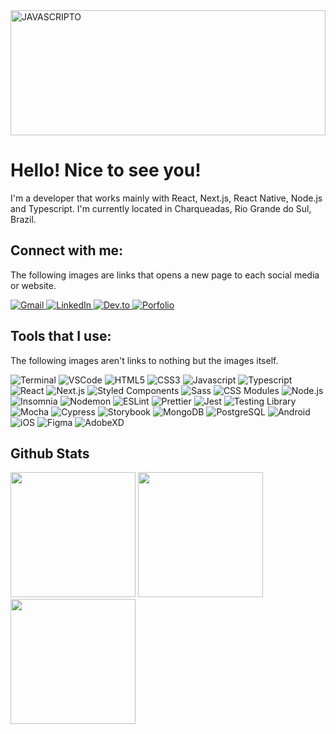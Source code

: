 <img width="100%" height="200em" alt="JAVASCRIPTO" src="https://media.tenor.com/rS-u5lIUQWsAAAAC/anime-coding.gif">

<h1>Hello! Nice to see you!</h1>
<div>
  <p>I'm a developer that works mainly with React, Next.js, React Native, Node.js and Typescript. I'm currently located in Charqueadas, Rio Grande do Sul, Brazil.</p>
</div>

<h2>Connect with me:</h2>
<p>The following images are links that opens a new page to each social media or website.</p>
<div>
  <a href="mailto:nicolasdellazzeri@gmail.com" target="_blank">
    <img alt="Gmail" src="https://img.shields.io/badge/-gmail-EA4335?style=for-the-badge&logo=gmail&logoColor=white">
  </a>
  <a href="https://www.linkedin.com/in/nicolas-dellazzeri/" target="_blank">
    <img alt="LinkedIn" src="https://img.shields.io/badge/-LinkedIn-0A66C2?style=for-the-badge&logo=linkedin&logoColor=white">
  </a>
  <a href="https://dev.to/forguz" target="_blank">
    <img alt="Dev.to" src="https://img.shields.io/badge/-dev.to-0A0A0A?style=for-the-badge&logo=dev.to&logoColor=white">
  </a>
  <a href="https://forguz.github.io/personal-portfolio/" target="_blank">
    <img alt="Porfolio" src="https://img.shields.io/badge/-portfolio-A91211?style=for-the-badge&logo=googlechrome&logoColor=white">
  </a>
</div>

<h2>Tools that I use:</h2>
<div>
  <p>The following images aren't links to nothing but the images itself.</p>
  <img alt="Terminal" src="https://img.shields.io/badge/-TERMINAL-241F31?style=for-the-badge&logo=gnometerminal&logoColor=white">
  <img alt="VSCode" src="https://img.shields.io/badge/-VSCODE-007ACC?style=for-the-badge&logo=visualstudiocode&logoColor=white">
  <img alt="HTML5" src="https://img.shields.io/badge/-html5-E34F26?style=for-the-badge&logo=html5&logoColor=white">
  <img alt="CSS3" src="https://img.shields.io/badge/-css3-E34F26?style=for-the-badge&logo=css3&logoColor=white">
  <img alt="Javascript" src="https://img.shields.io/badge/-javascript-F7DF1E?style=for-the-badge&logo=javascript&logoColor=white">
  <img alt="Typescript" src="https://img.shields.io/badge/-typescript-3178C6?style=for-the-badge&logo=typescript&logoColor=white">
  <img alt="React" src="https://img.shields.io/badge/-react-61DAFB?style=for-the-badge&logo=react&logoColor=white">
  <img alt="Next.js" src="https://img.shields.io/badge/-next.js-000000?style=for-the-badge&logo=next.js&logoColor=white">
  <img alt="Styled Components" src="https://img.shields.io/badge/-styledcomponents-DB7093?style=for-the-badge&logo=styledcomponents&logoColor=white">
  <img alt="Sass" src="https://img.shields.io/badge/-sass-CC6699?style=for-the-badge&logo=sass&logoColor=white">
  <img alt="CSS Modules" src="https://img.shields.io/badge/-cssmodules-000000?style=for-the-badge&logo=cssmodules&logoColor=white">
  <img alt="Node.js" src="https://img.shields.io/badge/-node.js-339933?style=for-the-badge&logo=node.js&logoColor=white">
  <img alt="Insomnia" src="https://img.shields.io/badge/-Insomnia-4000BF?style=for-the-badge&logo=Insomnia&logoColor=white">
  <img alt="Nodemon" src="https://img.shields.io/badge/-Nodemon-76D04B?style=for-the-badge&logo=Nodemon&logoColor=white">
  <img alt="ESLint" src="https://img.shields.io/badge/-eslint-4B32C3?style=for-the-badge&logo=eslint&logoColor=white">
  <img alt="Prettier" src="https://img.shields.io/badge/-prettier-F7B93E?style=for-the-badge&logo=prettier&logoColor=white">
  <img alt="Jest" src="https://img.shields.io/badge/-Jest-C21325?style=for-the-badge&logo=Jest&logoColor=white">
  <img alt="Testing Library" src="https://img.shields.io/badge/-testing_library-E33332?style=for-the-badge&logo=testing%20library&logoColor=white">
  <img alt="Mocha" src="https://img.shields.io/badge/-mocha-8D6748?style=for-the-badge&logo=mocha&logoColor=white">
  <img alt="Cypress" src="https://img.shields.io/badge/-cypress-17202C?style=for-the-badge&logo=cypress&logoColor=white">
  <img alt="Storybook" src="https://img.shields.io/badge/-storybook-FF4785?style=for-the-badge&logo=storybook&logoColor=white">
  <img alt="MongoDB" src="https://img.shields.io/badge/-MongoDB-47A248?style=for-the-badge&logo=MongoDB&logoColor=white">
  <img alt="PostgreSQL" src="https://img.shields.io/badge/-PostgreSQL-4169E1?style=for-the-badge&logo=PostgreSQL&logoColor=white">
  <img alt="Android" src="https://img.shields.io/badge/-Android-3DDC84?style=for-the-badge&logo=Android&logoColor=white">
  <img alt="iOS" src="https://img.shields.io/badge/-iOS-000000?style=for-the-badge&logo=iOS&logoColor=white">
  <img alt="Figma" src="https://img.shields.io/badge/-figma-F24E1E?style=for-the-badge&logo=figma&logoColor=white">
  <img alt="AdobeXD" src="https://img.shields.io/badge/-adobe%20xd-FF61F6?style=for-the-badge&logo=adobexd&logoColor=white">
</div>

<h2>Github Stats</h2>
<div>
  <img height="200em" src="https://github-readme-stats-sigma-five.vercel.app/api/top-langs/?username=Forguz&layout=donut&theme=vision-friendly-dark"/>
  <img height="200em" src="https://github-readme-stats-sigma-five.vercel.app/api?username=Forguz&show_icons=true&theme=vision-friendly-dark&include_all_commits=true&count_private=true"/>
  <img height="200em" src="https://streak-stats.demolab.com/?user=Forguz&theme=vision-friendly-dark"/>
</div>
